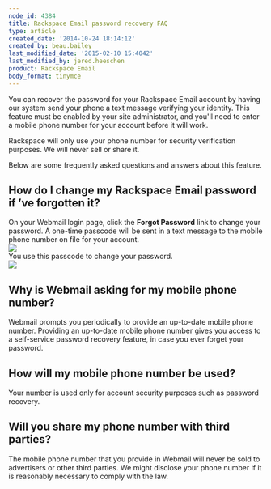```yaml
---
node_id: 4384
title: Rackspace Email password recovery FAQ
type: article
created_date: '2014-10-24 18:14:12'
created_by: beau.bailey
last_modified_date: '2015-02-10 15:4042'
last_modified_by: jered.heeschen
product: Rackspace Email
body_format: tinymce
---
```


You can recover the password for your Rackspace Email account by having
our system send your phone a text message verifying your identity. This
feature must be enabled by your site administrator, and you'll need to
enter a mobile phone number for your account before it will work.

Rackspace will only use your phone number for security verification
purposes. We will never sell or share it.

Below are some frequently asked questions and answers about this
feature.

How do I change my Rackspace Email password if &rsquo;ve forgotten it?
-----------------------------------------------------------------

On your Webmail login page, click the **Forgot Password** link to change
your password. A one-time passcode will be sent in a text message to the
mobile phone number on file for your account.\
 ![](/knowledge_center/sites/default/files/field/image/1481.2b.png)\
 You use this passcode to change your password.\
 ![](/knowledge_center/sites/default/files/field/image/1481.1b.png)

Why is Webmail asking for my mobile phone number?
-------------------------------------------------

Webmail prompts you periodically to provide an up-to-date mobile phone
number. Providing an up-to-date mobile phone number gives you access to
a self-service password recovery feature, in case you ever forget your
password.

How will my mobile phone number be used?
----------------------------------------

Your number is used only for account security purposes such as password
recovery.

Will you share my phone number with third parties?
--------------------------------------------------

The mobile phone number that you provide in Webmail will never be sold
to advertisers or other third parties. We might disclose your phone
number if it is reasonably necessary to comply with the law.

